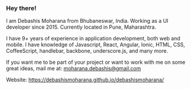 
### Hey there!
I am Debashis Moharana from Bhubaneswar, India. Working as a UI developer since 2015. Currently located in Pune, Maharashtra.

I have 9+ years of experience in application development, both web and mobile.
I have knowledge of Javascript, React, Angular, Ionic, HTML, CSS, CoffeeScript, handlebar, backbone, underscore.js, and many more.

If you want me to be part of your project or want to work with me on some great ideas,
mail me at: moharana.debashis@gmail.com

Website: https://debashismoharana.github.io/debashismoharana/
